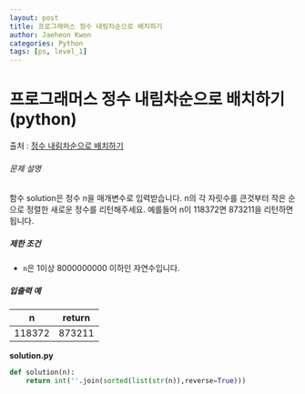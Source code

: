 ```yaml
---
layout: post
title: 프로그래머스 정수 내림차순으로 배치하기
author: Jaeheon Kwon
categories: Python
tags: [ps, level_1]
---
```




# 프로그래머스 정수 내림차순으로 배치하기(python)

출처 : [정수 내림차순으로 배치하기]( https://programmers.co.kr/learn/courses/30/lessons/12933 )

###### 문제 설명

함수 solution은 정수 n을 매개변수로 입력받습니다. n의 각 자릿수를 큰것부터 작은 순으로 정렬한 새로운 정수를 리턴해주세요. 예를들어 n이 118372면 873211을 리턴하면 됩니다.

##### 제한 조건

- `n`은 1이상 8000000000 이하인 자연수입니다.

##### 입출력 예

| n      | return |
| ------ | :----: |
| 118372 | 873211 |

**solution.py**

```python
def solution(n):
    return int(''.join(sorted(list(str(n)),reverse=True)))
```

